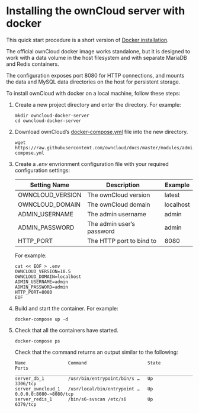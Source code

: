 # Installing the ownCloud server with docker

This quick start procedure is a short version of [Docker installation](https://doc.owncloud.org/server/10.4/admin_manual/installation/docker/).

The official ownCloud docker image works standalone, but it is designed to work with a data volume in the host filesystem and with separate MariaDB and Redis containers.

The configuration exposes port 8080 for HTTP connections, and mounts the data and MySQL data directories on the host for persistent storage.

To install ownCloud with docker on a local machine, follow these steps:

1. Create a new project directory and enter the directory. For example:

    ```
    mkdir owncloud-docker-server  
    cd owncloud-docker-server 
    ```
2. Download ownCloud’s [docker-compose.yml](https://raw.githubusercontent.com/owncloud/docs/master/modules/admin_manual/examples/installation/docker/docker-compose.yml) file into the new directory.
    ```
    wget https://raw.githubusercontent.com/owncloud/docs/master/modules/admin_manual/examples/installation/docker/docker-compose.yml
    ```
3. Create a _.env_ envrionment configuration file with your required configuration settings:

    | Setting Name     | Description               | Example   |
    |------------------|---------------------------|-----------|
    | OWNCLOUD_VERSION | The ownCloud version      | latest    |
    | OWNCLOUD_DOMAIN  | The ownCloud domain       | localhost |
    | ADMIN_USERNAME   | The admin username        | admin     |
    | ADMIN_PASSWORD   | The admin user’s password | admin     |
    | HTTP_PORT        | The HTTP port to bind to  | 8080      |

    For example:

    ```
    cat << EOF > .env
    OWNCLOUD_VERSION=10.5
    OWNCLOUD_DOMAIN=localhost
    ADMIN_USERNAME=admin
    ADMIN_PASSWORD=admin
    HTTP_PORT=8080
    EOF
    ```

4. Build and start the container. For example: 
    ```
    docker-compose up -d
    ```
5. Check that all the containers have started.
    ```
    docker-compose ps
    ```
    Check that the command returns an output similar to the following:
    ```
    Name                Command                       State             Ports
    __________________________________________________________________________________________
    server_db_1         /usr/bin/entrypoint/bin/s …   Up                3306/tcp
    server_owncloud_1   /usr/local/bin/entrypoint …   Up                0.0.0.0:8080->8080/tcp
    server_redis_1      /bin/s6-svscan /etc/s6        Up                6379/tcp  
    ```
